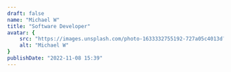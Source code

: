 ```yaml
---
draft: false
name: "Michael W"
title: "Software Developer"
avatar: {
    src: "https://images.unsplash.com/photo-1633332755192-727a05c4013d?&fit=crop&w=280",
    alt: "Michael W"
}
publishDate: "2022-11-08 15:39"
---
```

